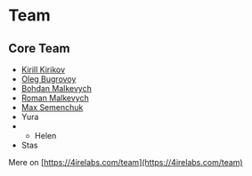 # Team

## Core Team

* ​[Kirill Kirikov](https://cryptohire.io/talent/1115)​
* ​[Oleg​ Bugrovoy](oleg-bugrovoy.md)
* ​[Bohdan​ Malkevych](bohdan-malkevych.md)
* [Roman Malkevych](roman-malkevych-wip.md)
* [Max Semenchuk](max-semenchuk.md)
* Yura 
* * Helen
* Stas

​Mere on [https://4irelabs.com/team](https://4irelabs.com/team)

